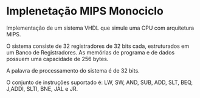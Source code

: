 # Implenetação MIPS Monociclo

Implementação de um sistema VHDL que simule uma CPU com arquitetura MIPS.

O sistema consiste de 32 registradores de 32 bits cada, estruturados em um Banco de Registradores. As memórias de programa e de dados possuem uma capacidade de 256 bytes.

A palavra de processamento do sistema é de 32 bits.

O conjunto de instruções suportado é: LW, SW, AND, SUB, ADD, SLT, BEQ, J,ADDI, SLTI, BNE, JAL e JR.